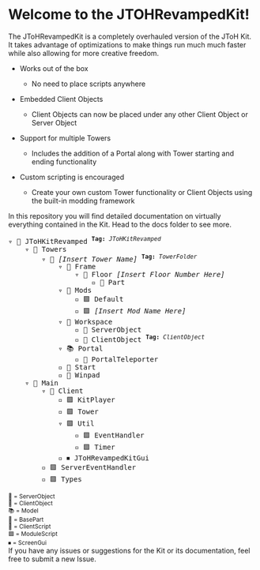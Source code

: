 # Welcome to the JTOHRevampedKit!

The JToHRevampedKit is a completely overhauled version of the JToH Kit. It takes advantage of optimizations to make things run much much faster while also allowing for more creative freedom.

* Works out of the box

    * No need to place scripts anywhere

* Embedded Client Objects

    * Client Objects can now be placed under any other Client Object or Server Object

* Support for multiple Towers

    * Includes the addition of a Portal along with Tower starting and ending functionality

* Custom scripting is encouraged

    * Create your own custom Tower functionality or Client Objects using the built-in modding framework

In this repository you will find detailed documentation on virtually everything contained in the Kit. Head to the docs folder to see more.  
<pre>
▿ 📁 JToHKitRevamped <sup><b>Tag:</b> <i>JToHKitRevamped</i></sup>
    ▿ 📁 Towers
        ▿ 📁 <i>[Insert Tower Name]</i> <sup><b>Tag:</b> <i>TowerFolder</i></sup>
            ▿ 📁 Frame
                ▿ 📁 Floor <i>[Insert Floor Number Here]</i>
                    ▫️ 🔶 Part
            ▿ 📁 Mods
                ▫️ 🟪 Default
                ▫️ 🟪 <i>[Insert Mod Name Here]</i>
            ▿ 📁 Workspace
                ▫️ 🔶 ServerObject
                ▫️ 🔷 ClientObject <sup><b>Tag:</b> <i>ClientObject</i></sup>
            ▿ 📚 Portal
                ▫️ 🔲 PortalTeleporter
            ▫️ 🔲 Start
            ▫️ 🔲 Winpad
    ▿ 📃 Main
        ▿ 📘 Client
            ▫️ 🟪 KitPlayer
            ▫️ 🟪 Tower
            ▿ 🟪 Util
                ▫️ 🟪 EventHandler
                ▫️ 🟪 Timer
            ▫️ ⏹ JToHRevampedKitGui
        ▫️ 🟪 ServerEventHandler
        ▫️ 🟪 Types
</pre>
<sup>
🔶 = ServerObject
</br>
🔷 = ClientObject
</br>
📚 = Model
</br>
🔲 = BasePart
</br>
📘 = ClientScript
</br>
🟪 = ModuleScript
</br>
⏹ = ScreenGui
</sup> 

</br>
If you have any issues or suggestions for the Kit or its documentation, feel free to submit a new Issue.
